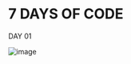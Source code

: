 <h1>7 DAYS OF CODE</h1>
<p>DAY 01</p>

![image](https://github.com/w3ssfs/OptimusTech/assets/85897421/f24afa7f-fcde-48af-ba34-5d4b17495e9e)
